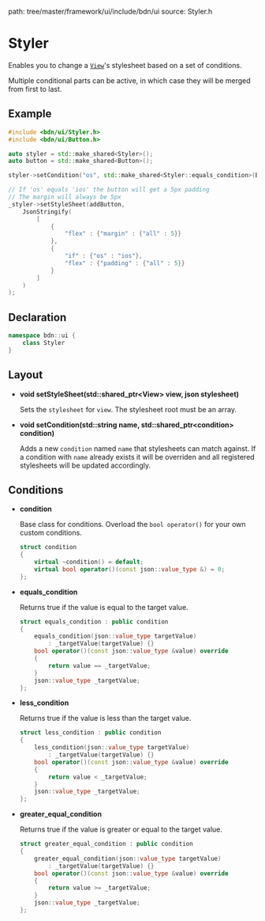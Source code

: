 path: tree/master/framework/ui/include/bdn/ui
source: Styler.h

# Styler

Enables you to change a [`View`](./view.md)'s stylesheet based on a set of conditions.

Multiple conditional parts can be active, in which case they will be merged from first to last. 

## Example

```c++
#include <bdn/ui/Styler.h>
#include <bdn/ui/Button.h>

auto styler = std::make_shared<Styler>();
auto button = std::make_shared<Button>();

styler->setCondition("os", std::make_shared<Styler::equals_condition>(BDN_TARGET));

// If 'os' equals 'ios' the button will get a 5px padding
// The margin will always be 5px
_styler->setStyleSheet(addButton,
    JsonStringify(
    	[ 
    		{
    			"flex" : {"margin" : {"all" : 5}}
    		},
    		{ 
    			"if" : {"os" : "ios"}, 
    			"flex" : {"padding" : {"all" : 5}}
    		} 
    	]
 	)
);
```

## Declaration

```C++
namespace bdn::ui {
	class Styler
}
```

## Layout

* **void setStyleSheet(std::shared_ptr<View\> view, json stylesheet)**
	
	Sets the `stylesheet` for `view`. The stylesheet root must be an array.

* **void setCondition(std::string name, std::shared_ptr<condition\> condition)**

	Adds a new `condition` named `name` that stylesheets can match against.
	If a condition with `name` already exists it will be overriden and all
	registered stylesheets will be updated accordingly.

## Conditions

* **condition**

	Base class for conditions. Overload the `bool operator()` for your own custom conditions.

	```C++
    struct condition
    {
        virtual ~condition() = default;
        virtual bool operator()(const json::value_type &) = 0;
    };
    ```

* **equals_condition**

	Returns true if the value is equal to the target value.

	```C++
	struct equals_condition : public condition
	{
	    equals_condition(json::value_type targetValue) 
	    	: _targetValue(targetValue) {}
	    bool operator()(const json::value_type &value) override 
	    { 
	    	return value == _targetValue; 
	    }
	    json::value_type _targetValue;
	};
	```

* **less_condition**

	Returns true if the value is less than the target value.

	```C++
	struct less_condition : public condition
	{
	    less_condition(json::value_type targetValue) 
	    	: _targetValue(targetValue) {}
	    bool operator()(const json::value_type &value) override 
	    { 
	    	return value < _targetValue; 
	    }
	    json::value_type _targetValue;
	};
	```

* **greater_equal_condition**

	Returns true if the value is greater or equal to the target value.

	```C++
	struct greater_equal_condition : public condition
	{
	    greater_equal_condition(json::value_type targetValue) 
	    	: _targetValue(targetValue) {}
	    bool operator()(const json::value_type &value) override 
	    { 
	    	return value >= _targetValue; 
	    }
	    json::value_type _targetValue;
	};
	```
